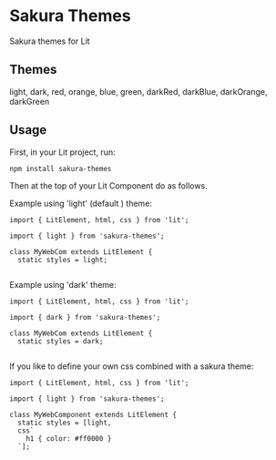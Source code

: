 # Sakura Themes

Sakura themes for Lit

## Themes

light, dark, red, orange, blue, green, darkRed, darkBlue, darkOrange, darkGreen

## Usage

First, in your Lit project, run:
```
npm install sakura-themes
```

Then at the top of your Lit Component do as follows.

Example using 'light' (default ) theme:
```
import { LitElement, html, css } from 'lit';

import { light } from 'sakura-themes';

class MyWebCom extends LitElement {
  static styles = light;
  
```

Example using 'dark' theme:
```
import { LitElement, html, css } from 'lit';

import { dark } from 'sakura-themes';

class MyWebCom extends LitElement {
  static styles = dark;
  
```

If you like to define your own css combined with a sakura theme:
```
import { LitElement, html, css } from 'lit';

import { light } from 'sakura-themes';

class MyWebComponent extends LitElement {
  static styles = [light,
  css`
    h1 { color: #ff0000 }
  `];
```
